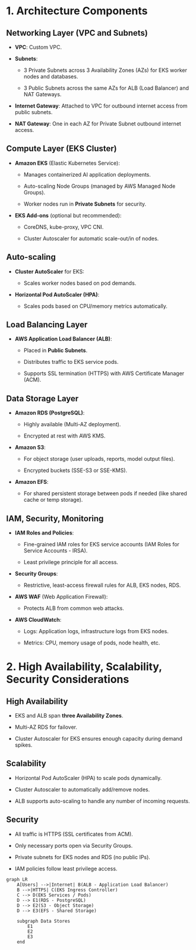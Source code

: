 # 1. Architecture Components
## Networking Layer (VPC and Subnets)
-   **VPC**: Custom VPC.
    
-   **Subnets**:
    
    -   3 Private Subnets across 3 Availability Zones (AZs) for EKS worker nodes and databases.
        
    -   3 Public Subnets across the same AZs for ALB (Load Balancer) and NAT Gateways.
        
-   **Internet Gateway**: Attached to VPC for outbound internet access from public subnets.
    
-   **NAT Gateway**: One in each AZ for Private Subnet outbound internet access.

## Compute Layer (EKS Cluster)
-   **Amazon EKS** (Elastic Kubernetes Service):
    
    -   Manages containerized AI application deployments.
        
    -   Auto-scaling Node Groups (managed by AWS Managed Node Groups).
        
    -   Worker nodes run in **Private Subnets** for security.
        
-   **EKS Add-ons** (optional but recommended):
    
    -   CoreDNS, kube-proxy, VPC CNI.
        
    -   Cluster Autoscaler for automatic scale-out/in of nodes.
## Auto-scaling

-   **Cluster AutoScaler** for EKS:
    
    -   Scales worker nodes based on pod demands.
        
-   **Horizontal Pod AutoScaler (HPA)**:
    
    -   Scales pods based on CPU/memory metrics automatically.
## Load Balancing Layer

-   **AWS Application Load Balancer (ALB)**:
    
    -   Placed in **Public Subnets**.
        
    -   Distributes traffic to EKS service pods.
        
    -   Supports SSL termination (HTTPS) with AWS Certificate Manager (ACM).
## Data Storage Layer

-   **Amazon RDS (PostgreSQL)**:
    
    -   Highly available (Multi-AZ deployment).
        
    -   Encrypted at rest with AWS KMS.
        
-   **Amazon S3**:
    
    -   For object storage (user uploads, reports, model output files).
        
    -   Encrypted buckets (SSE-S3 or SSE-KMS).
        
-   **Amazon EFS**:
    
    -   For shared persistent storage between pods if needed (like shared cache or temp storage).
## IAM, Security, Monitoring

-   **IAM Roles and Policies**:
    
    -   Fine-grained IAM roles for EKS service accounts (IAM Roles for Service Accounts - IRSA).
        
    -   Least privilege principle for all access.
        
-   **Security Groups**:
    
    -   Restrictive, least-access firewall rules for ALB, EKS nodes, RDS.
        
-   **AWS WAF** (Web Application Firewall):
    
    -   Protects ALB from common web attacks.
        
-   **AWS CloudWatch**:
    
    -   Logs: Application logs, infrastructure logs from EKS nodes.
        
    -   Metrics: CPU, memory usage of pods, node health, etc.

# 2. High Availability, Scalability, Security Considerations
## High Availability

-   EKS and ALB span **three Availability Zones**.
    
-   Multi-AZ RDS for failover.
    
-   Cluster Autoscaler for EKS ensures enough capacity during demand spikes.
    

## Scalability

-   Horizontal Pod AutoScaler (HPA) to scale pods dynamically.
    
-   Cluster Autoscaler to automatically add/remove nodes.
    
-   ALB supports auto-scaling to handle any number of incoming requests.
    

## Security

-   All traffic is HTTPS (SSL certificates from ACM).
    
-   Only necessary ports open via Security Groups.
    
-   Private subnets for EKS nodes and RDS (no public IPs).
    
-   IAM policies follow least privilege access.

```mermaid
graph LR
    A[Users] -->|Internet| B(ALB - Application Load Balancer)
    B -->|HTTPS| C(EKS Ingress Controller)
    C --> D(EKS Services / Pods)
    D --> E1(RDS - PostgreSQL)
    D --> E2(S3 - Object Storage)
    D --> E3(EFS - Shared Storage)

    subgraph Data Stores
        E1
        E2
        E3
    end
```
